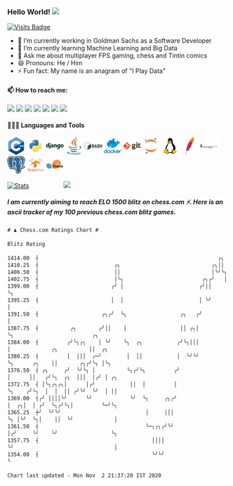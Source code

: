   ### Hello World!  <img src="https://github.com/sciencepal/sciencepal/blob/master/assets/Hi.gif" width="29px">
  [![Visits Badge](https://badges.pufler.dev/visits/sciencepal/sciencepal)](https://badges.pufler.dev/visits/sciencepal/sciencepal)
  
  - 🔭 I’m currently working in Goldman Sachs as a Software Developer
  - 🌱 I’m currently learning Machine Learning and Big Data
  - 💬 Ask me about multiplayer FPS gaming, chess and Tintin comics
  - 😄 Pronouns: He / Him
  - ⚡ Fun fact: My name is an anagram of "I Play Data"
  
  #### 📫 How to reach me:   
  [<img src="https://upload.wikimedia.org/wikipedia/commons/8/83/Steam_icon_logo.svg" width="3.5%"/>](https://steamcommunity.com/id/mongocds/)
  [<img src="https://github.com/sciencepal/sciencepal/blob/master/assets/discord-round.svg" width="3.5%"/>](https://discord.gg/MnUUbHe)
  [<img src="https://img.icons8.com/color/48/000000/twitter.png" width="3.5%"/>](https://twitter.com/sciencepal)
  [<img src="https://img.icons8.com/color/48/000000/linkedin.png" width="3.5%"/>](https://www.linkedin.com/in/adityapal1/)
  [<img src="https://img.icons8.com/fluent/48/000000/facebook-new.png" width="3.5%"/>](https://www.facebook.com/sciencepal/)
  [<img src="https://img.icons8.com/fluent/48/000000/instagram-new.png" width="3.5%"/>](https://www.instagram.com/aditya_sciencepal/)
  <a href="mailto:aditya.pal.science@gmail.com"> <img src="https://img.icons8.com/fluent/48/000000/gmail.png" width="3.5%"/> </a>
  
  #### 👨🏻‍💻 Languages and Tools <br />
  <code><img height="40" src="https://raw.githubusercontent.com/github/explore/80688e429a7d4ef2fca1e82350fe8e3517d3494d/topics/cpp/cpp.png"></code>
  <code><img height="40" src="https://raw.githubusercontent.com/github/explore/80688e429a7d4ef2fca1e82350fe8e3517d3494d/topics/python/python.png"></code>
  <code><img height="40" src="https://raw.githubusercontent.com/github/explore/80688e429a7d4ef2fca1e82350fe8e3517d3494d/topics/django/django.png"></code>
  <code><img height="40" src="https://raw.githubusercontent.com/github/explore/80688e429a7d4ef2fca1e82350fe8e3517d3494d/topics/java/java.png"></code>
  <code><img height="40" src="https://raw.githubusercontent.com/github/explore/80688e429a7d4ef2fca1e82350fe8e3517d3494d/topics/bash/bash.png"></code>
  <code><img height="40" src="https://raw.githubusercontent.com/github/explore/80688e429a7d4ef2fca1e82350fe8e3517d3494d/topics/docker/docker.png"></code>
  <code><img height="40" src="https://raw.githubusercontent.com/github/explore/80688e429a7d4ef2fca1e82350fe8e3517d3494d/topics/git/git.png"></code>
  <code><img height="40" src="https://raw.githubusercontent.com/github/explore/80688e429a7d4ef2fca1e82350fe8e3517d3494d/topics/jupyter-notebook/jupyter-notebook.png"></code>
  <code><img height="40" src="https://raw.githubusercontent.com/github/explore/80688e429a7d4ef2fca1e82350fe8e3517d3494d/topics/linux/linux.png"></code>
  <code><img height="40" src="https://raw.githubusercontent.com/github/explore/80688e429a7d4ef2fca1e82350fe8e3517d3494d/topics/maven/maven.png"></code>
  <code><img height="40" src="https://raw.githubusercontent.com/github/explore/80688e429a7d4ef2fca1e82350fe8e3517d3494d/topics/mongodb/mongodb.png"></code>
  <code><img height="40" src="https://raw.githubusercontent.com/github/explore/80688e429a7d4ef2fca1e82350fe8e3517d3494d/topics/postgresql/postgresql.png"></code>
  <code><img height="40" src="https://raw.githubusercontent.com/github/explore/80688e429a7d4ef2fca1e82350fe8e3517d3494d/topics/tensorflow/tensorflow.png"></code>
  <code><img height="40" src="https://raw.githubusercontent.com/github/explore/80688e429a7d4ef2fca1e82350fe8e3517d3494d/topics/scikit-learn/scikit-learn.png"></code>
  
  [![Stats](https://github-readme-stats.vercel.app/api?username=sciencepal&show_icons=true&theme=radical)](https://github-readme-stats.vercel.app/api?username=sciencepal&show_icons=true&theme=radical)&nbsp; &nbsp; &nbsp; &nbsp; &nbsp; &nbsp; &nbsp; &nbsp; &nbsp; &nbsp; <img src="https://github.com/sciencepal/sciencepal/blob/master/assets/saved.gif" width="195">
  
  ##### I am currently aiming to reach ELO 1500 blitz on chess.com ⚡. Here is an ascii tracker of my 100 previous chess.com blitz games.

  ```
  # ♟︎ Chess.com Ratings Chart #
  
  Blitz Rating

 1414.00  ┤                                                         ╭╮
 1410.25  ┤                        ╭╮                             ╭╮││
 1406.50  ┤                        ││                             │╰╯╰╮
 1402.75  ┤                        │╰╮                         ╭╮╭╯   │
 1399.00  ┤                       ╭╯ │                        ╭╯││    ╰╮
 1395.25  ┤                       │  │                        │ ╰╯     │
 1391.50  ┤                    ╭╮╭╯  ╰╮                 ╭╮   ╭╯        │
 1387.75  ┤          ╭╮       ╭╯││    │                 ││ ╭╮│         ╰╮                         ╭╮
 1384.00  ┤         ╭╯╰╮╭╮    │ ╰╯    ╰╮  ╭╮           ╭╯╰╮│││          │             ╭╮          ││  ╭╮
 1380.25  ┤         │  │││  ╭─╯        │  ││           │  ╰╯╰╯          ╰╮      ╭╮    ││       ╭╮╭╯╰╮ │╰╮
 1376.50  ┤ ╭╮     ╭╯  ╰╯╰╮ │          ╰╮╭╯╰╮         ╭╯                 │      ││   ╭╯╰╮  ╭╮  │││  │╭╯ │ ╭╮
 1372.75  ┤ │╰╮╭╮╭╮│      │╭╯           ││  │         │                  ╰╮    ╭╯╰╮  │  │  ││ ╭╯╰╯  ╰╯  │ ││
 1369.00  ┤╭╯ ││││╰╯      ╰╯            ╰╯  ╰╮     ╭╮╭╯                   │  ╭╮│  │ ╭╯  ╰╮╭╯╰╮│         ╰─╯╰╮
 1365.25  ┼╯  ╰╯╰╯                           │     │││                    ╰╮ │╰╯  ╰╮│    ││  ╰╯             │
 1361.50  ┤                                  ╰─╮╭╮╭╯╰╯                     │╭╯     ╰╯    ╰╯                 ╰╮
 1357.75  ┤                                    ││││                        ╰╯                                │
 1354.00  ┤                                    ╰╯╰╯                                                          ╰

Chart last updated - Mon Nov  2 21:37:20 IST 2020  
  ```
  

